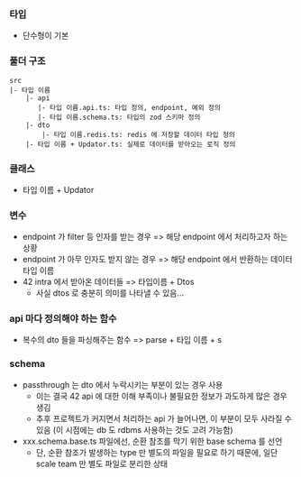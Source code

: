 ### 타입

- 단수형이 기본

### 풀더 구조

```
src
|- 타입 이름
    |- api
       |- 타입 이름.api.ts: 타입 정의, endpoint, 예외 정의
       |- 타입 이름.schema.ts: 타입의 zod 스키마 정의
    |- dto
        |- 타입 이름.redis.ts: redis 에 저장할 데이터 타입 정의
    |- 타입 이름 + Updator.ts: 실제로 데이터를 받아오는 로직 정의
```

### 클래스

- 타입 이름 + Updator

### 변수

- endpoint 가 filter 등 인자를 받는 경우 => 해당 endpoint 에서 처리하고자 하는 상황
- endpoint 가 아무 인자도 받지 않는 경우 => 해당 endpoint 에서 반환하는 데이터 타입 이름
- 42 intra 에서 받아온 데이터들 => 타입이름 + Dtos
  - 사실 dtos 로 충분히 의미를 나타낼 수 있음...

### api 마다 정의해야 하는 함수

- 복수의 dto 들을 파싱해주는 함수 => parse + 타입 이름 + s

### schema

- passthrough 는 dto 에서 누락시키는 부분이 있는 경우 사용
  - 이는 결국 42 api 에 대한 이해 부족이나 불필요한 정보가 과도하게 많은 경우 생김
  - 추후 프로젝트가 커지면서 처리하는 api 가 늘어나면, 이 부분이 모두 사라질 수 있음 (이 시점에는 db 도 rdbms 사용하는 것도 고려 가능함)
- xxx.schema.base.ts 파일에선, 순환 참조를 막기 위한 base schema 를 선언
  - 단, 순환 참조가 발생하는 type 만 별도의 파일을 필요로 하기 때문에, 일단 scale team 만 별도 파일로 분리한 상태
